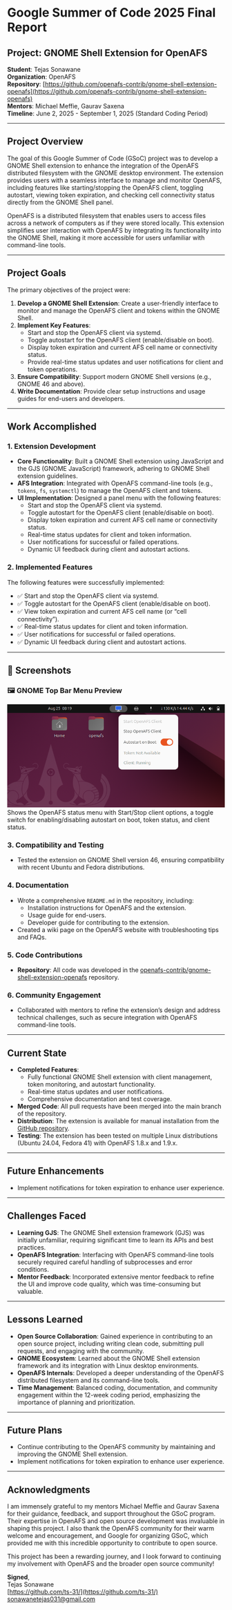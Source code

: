 # Google Summer of Code 2025 Final Report

## Project: GNOME Shell Extension for OpenAFS
**Student**: Tejas Sonawane  
**Organization**: OpenAFS  
**Repository**: [https://github.com/openafs-contrib/gnome-shell-extension-openafs](https://github.com/openafs-contrib/gnome-shell-extension-openafs)  
**Mentors**: Michael Meffie, Gaurav Saxena  
**Timeline**: June 2, 2025 - September 1, 2025 (Standard Coding Period)

---

## Project Overview

The goal of this Google Summer of Code (GSoC) project was to develop a GNOME Shell extension to enhance the integration of the OpenAFS distributed filesystem with the GNOME desktop environment. The extension provides users with a seamless interface to manage and monitor OpenAFS, including features like starting/stopping the OpenAFS client, toggling autostart, viewing token expiration, and checking cell connectivity status directly from the GNOME Shell panel.

OpenAFS is a distributed filesystem that enables users to access files across a network of computers as if they were stored locally. This extension simplifies user interaction with OpenAFS by integrating its functionality into the GNOME Shell, making it more accessible for users unfamiliar with command-line tools.

---

## Project Goals

The primary objectives of the project were:
1. **Develop a GNOME Shell Extension**: Create a user-friendly interface to monitor and manage the OpenAFS client and tokens within the GNOME Shell.
2. **Implement Key Features**:
   - Start and stop the OpenAFS client via systemd.
   - Toggle autostart for the OpenAFS client (enable/disable on boot).
   - Display token expiration and current AFS cell name or connectivity status.
   - Provide real-time status updates and user notifications for client and token operations.
3. **Ensure Compatibility**: Support modern GNOME Shell versions (e.g., GNOME 46 and above).
4. **Write Documentation**: Provide clear setup instructions and usage guides for end-users and developers.

---

## Work Accomplished

### 1. Extension Development
- **Core Functionality**: Built a GNOME Shell extension using JavaScript and the GJS (GNOME JavaScript) framework, adhering to GNOME Shell extension guidelines.
- **AFS Integration**: Integrated with OpenAFS command-line tools (e.g., `tokens`, `fs`, `systemctl`) to manage the OpenAFS client and tokens.
- **UI Implementation**: Designed a panel menu with the following features:
  - Start and stop the OpenAFS client via systemd.
  - Toggle autostart for the OpenAFS client (enable/disable on boot).
  - Display token expiration and current AFS cell name or connectivity status.
  - Real-time status updates for client and token information.
  - User notifications for successful or failed operations.
  - Dynamic UI feedback during client and autostart actions.

### 2. Implemented Features
The following features were successfully implemented:
- ✅ Start and stop the OpenAFS client via systemd.
- ✅ Toggle autostart for the OpenAFS client (enable/disable on boot).
- ✅ View token expiration and current AFS cell name (or “cell connectivity”).
- ✅ Real-time status updates for client and token information.
- ✅ User notifications for successful or failed operations.
- ✅ Dynamic UI feedback during client and autostart actions.

---

## 📸 Screenshots

### 🖼️ GNOME Top Bar Menu Preview

![Top bar UI](assets/screenshot.png)  
Shows the OpenAFS status menu with Start/Stop client options, a toggle switch for enabling/disabling autostart on boot, token status, and client status.

### 3. Compatibility and Testing
- Tested the extension on GNOME Shell version 46, ensuring compatibility with recent Ubuntu and Fedora distributions.

### 4. Documentation
- Wrote a comprehensive `README.md` in the repository, including:
  - Installation instructions for OpenAFS and the extension.
  - Usage guide for end-users.
  - Developer guide for contributing to the extension.
- Created a wiki page on the OpenAFS website with troubleshooting tips and FAQs.

### 5. Code Contributions
- **Repository**: All code was developed in the [openafs-contrib/gnome-shell-extension-openafs](https://github.com/openafs-contrib/gnome-shell-extension-openafs) repository.

### 6. Community Engagement
- Collaborated with mentors to refine the extension’s design and address technical challenges, such as secure integration with OpenAFS command-line tools.

---

## Current State

- **Completed Features**:
  - Fully functional GNOME Shell extension with client management, token monitoring, and autostart functionality.
  - Real-time status updates and user notifications.
  - Comprehensive documentation and test coverage.
- **Merged Code**: All pull requests have been merged into the main branch of the repository.
- **Distribution**: The extension is available for manual installation from the [GitHub repository](https://github.com/openafs-contrib/gnome-shell-extension-openafs).
- **Testing**: The extension has been tested on multiple Linux distributions (Ubuntu 24.04, Fedora 41) with OpenAFS 1.8.x and 1.9.x.

---

## Future Enhancements

- Implement notifications for token expiration to enhance user experience.

---

## Challenges Faced

- **Learning GJS**: The GNOME Shell extension framework (GJS) was initially unfamiliar, requiring significant time to learn its APIs and best practices.
- **OpenAFS Integration**: Interfacing with OpenAFS command-line tools securely required careful handling of subprocesses and error conditions.
- **Mentor Feedback**: Incorporated extensive mentor feedback to refine the UI and improve code quality, which was time-consuming but valuable.

---

## Lessons Learned

- **Open Source Collaboration**: Gained experience in contributing to an open source project, including writing clean code, submitting pull requests, and engaging with the community.
- **GNOME Ecosystem**: Learned about the GNOME Shell extension framework and its integration with Linux desktop environments.
- **OpenAFS Internals**: Developed a deeper understanding of the OpenAFS distributed filesystem and its command-line tools.
- **Time Management**: Balanced coding, documentation, and community engagement within the 12-week coding period, emphasizing the importance of planning and prioritization.

---

## Future Plans

- Continue contributing to the OpenAFS community by maintaining and improving the GNOME Shell extension.
- Implement notifications for token expiration to enhance user experience.

---

## Acknowledgments

I am immensely grateful to my mentors Michael Meffie and Gaurav Saxena for their guidance, feedback, and support throughout the GSoC program. Their expertise in OpenAFS and open source development was invaluable in shaping this project. I also thank the OpenAFS community for their warm welcome and encouragement, and Google for organizing GSoC, which provided me with this incredible opportunity to contribute to open source.

This project has been a rewarding journey, and I look forward to continuing my involvement with OpenAFS and the broader open source community!

**Signed**,  
Tejas Sonawane  
[https://github.com/ts-31/](https://github.com/ts-31/)  
[sonawanetejas031@gmail.com](mailto:sonawanetejas031@gmail.com)